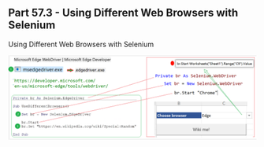 ## Part 57.3 - Using Different Web Browsers with Selenium

Using Different Web Browsers with Selenium

![PixPin_2025-07-08_11-34-48](../images/PixPin_2025-07-08_11-34-48.png)

